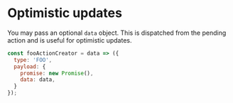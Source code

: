 # Optimistic updates

You may pass an optional `data` object. This is dispatched from the pending action and is useful for optimistic updates.

```js
const fooActionCreator = data => ({
  type: 'FOO',
  payload: {
    promise: new Promise(),
    data: data,
  }
});
```
